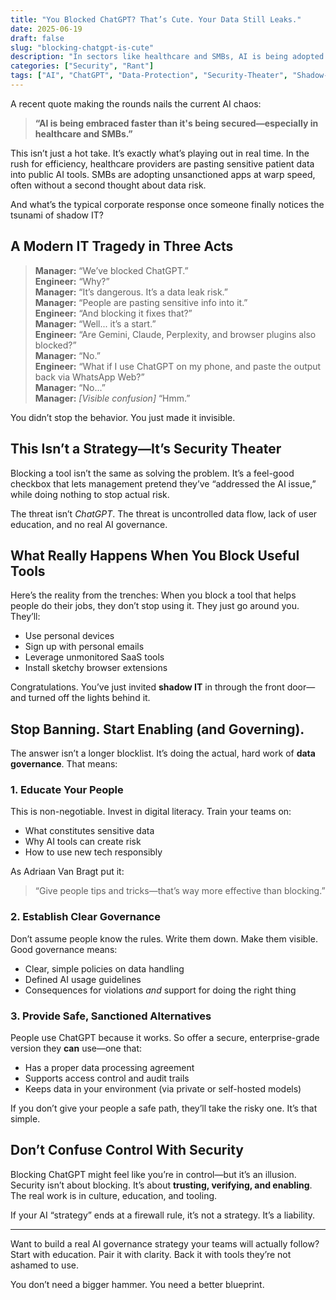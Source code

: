 ```yaml
---
title: "You Blocked ChatGPT? That’s Cute. Your Data Still Leaks."
date: 2025-06-19
draft: false
slug: "blocking-chatgpt-is-cute"
description: "In sectors like healthcare and SMBs, AI is being adopted faster than it's being secured. Here's why blocking tools is a failing strategy—and what to do instead."
categories: ["Security", "Rant"]
tags: ["AI", "ChatGPT", "Data-Protection", "Security-Theater", "Shadow-IT", "Healthcare", "SMB"]
---
```


A recent quote making the rounds nails the current AI chaos:

> **“AI is being embraced faster than it's being secured—especially in healthcare and SMBs.”**

This isn’t just a hot take. It’s exactly what’s playing out in real time. In the rush for efficiency, healthcare providers are pasting sensitive patient data into public AI tools. SMBs are adopting unsanctioned apps at warp speed, often without a second thought about data risk.

And what’s the typical corporate response once someone finally notices the tsunami of shadow IT?

## A Modern IT Tragedy in Three Acts

> **Manager:** “We’ve blocked ChatGPT.”  
> **Engineer:** “Why?”  
> **Manager:** “It’s dangerous. It’s a data leak risk.”  
> **Manager:** “People are pasting sensitive info into it.”  
> **Engineer:** “And blocking it fixes that?”  
> **Manager:** “Well... it’s a start.”  
> **Engineer:** “Are Gemini, Claude, Perplexity, and browser plugins also blocked?”  
> **Manager:** “No.”  
> **Engineer:** “What if I use ChatGPT on my phone, and paste the output back via WhatsApp Web?”  
> **Manager:** “No...”  
> **Manager:** *[Visible confusion]* “Hmm.”

You didn’t stop the behavior. You just made it invisible.

## This Isn’t a Strategy—It’s Security Theater

Blocking a tool isn’t the same as solving the problem. It’s a feel-good checkbox that lets management pretend they’ve “addressed the AI issue,” while doing nothing to stop actual risk.

The threat isn’t *ChatGPT*. The threat is uncontrolled data flow, lack of user education, and no real AI governance.

## What Really Happens When You Block Useful Tools

Here’s the reality from the trenches: When you block a tool that helps people do their jobs, they don’t stop using it. They just go around you. They’ll:

- Use personal devices
- Sign up with personal emails
- Leverage unmonitored SaaS tools
- Install sketchy browser extensions

Congratulations. You’ve just invited **shadow IT** in through the front door—and turned off the lights behind it.

## Stop Banning. Start Enabling (and Governing).

The answer isn’t a longer blocklist. It’s doing the actual, hard work of **data governance**. That means:

### 1. Educate Your People  
This is non-negotiable. Invest in digital literacy. Train your teams on:

- What constitutes sensitive data  
- Why AI tools can create risk  
- How to use new tech responsibly  

As Adriaan Van Bragt put it:  
> “Give people tips and tricks—that’s way more effective than blocking.”

### 2. Establish Clear Governance  
Don’t assume people know the rules. Write them down. Make them visible. Good governance means:

- Clear, simple policies on data handling  
- Defined AI usage guidelines  
- Consequences for violations *and* support for doing the right thing

### 3. Provide Safe, Sanctioned Alternatives  
People use ChatGPT because it works. So offer a secure, enterprise-grade version they **can** use—one that:

- Has a proper data processing agreement  
- Supports access control and audit trails  
- Keeps data in your environment (via private or self-hosted models)

If you don’t give your people a safe path, they’ll take the risky one. It’s that simple.

## Don’t Confuse Control With Security

Blocking ChatGPT might feel like you’re in control—but it’s an illusion. Security isn’t about blocking. It’s about **trusting, verifying, and enabling**. The real work is in culture, education, and tooling.

If your AI “strategy” ends at a firewall rule, it’s not a strategy. It’s a liability.

---

Want to build a real AI governance strategy your teams will actually follow? Start with education. Pair it with clarity. Back it with tools they’re not ashamed to use.

You don’t need a bigger hammer. You need a better blueprint.
